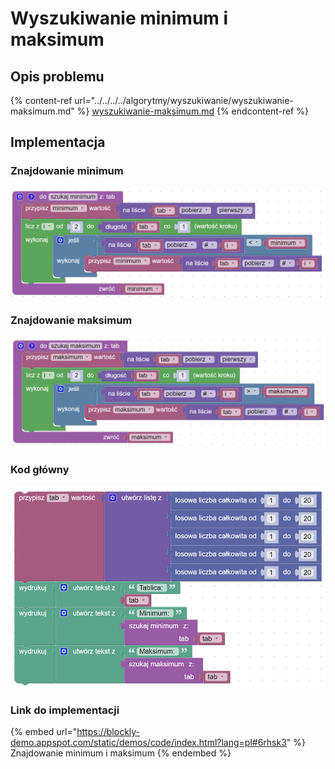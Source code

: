 # Wyszukiwanie minimum i maksimum

## Opis problemu

{% content-ref url="../../../../algorytmy/wyszukiwanie/wyszukiwanie-maksimum.md" %}
[wyszukiwanie-maksimum.md](../../../../algorytmy/wyszukiwanie/wyszukiwanie-maksimum.md)
{% endcontent-ref %}

## Implementacja

### Znajdowanie minimum

![](../../../../.gitbook/assets/minimum.png)

### Znajdowanie maksimum

![](../../../../.gitbook/assets/maximum.png)

### Kod główny

![](../../../../.gitbook/assets/min_max_main.png)

### Link do implementacji

{% embed url="https://blockly-demo.appspot.com/static/demos/code/index.html?lang=pl#6rhsk3" %}
Znajdowanie minimum i maksimum
{% endembed %}
